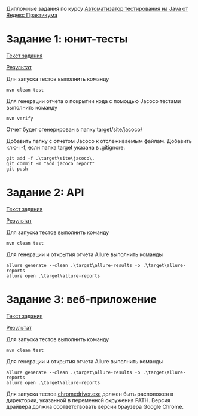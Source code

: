 Дипломные задания по курсу [Автоматизатор тестирования на Java от Яндекс Практикума](https://practicum.yandex.ru/qa-automation-engineer-java/)

# Задание 1: юнит-тесты

[Текст задания](https://github.com/avokaglub/Diplom_1/blob/main/task_1.md)

[Результат](https://github.com/avokaglub/Diplom_1/)

Для запуска тестов выполнить команду
```
mvn clean test
```

Для генерации отчета о покрытии кода с помощью Jacoco тестами выполнить команду
```
mvn verify
```
Отчет будет сгенерирован в папку target/site/jacoco/

Добавить папку с отчетом Jacoco к отслеживаемым файлам. Добавить ключ -f, если папка target указана в .gitignore.
```
git add -f .\target\site\jacoco\.
git commit -m "add jacoco report"
git push
```

# Задание 2: API

[Текст задания](https://github.com/avokaglub/Diplom_2/blob/main/task_2.md)

[Результат](https://github.com/avokaglub/Diplom_2/)

Для запуска тестов выполнить команду
```
mvn clean test
```
Для генерации и открытия отчета Allure выполнить команды
```
allure generate --clean .\target\allure-results -o .\target\allure-reports
allure open .\target\allure-reports
```

# Задание 3: веб-приложение

[Текст задания](https://github.com/avokaglub/Diplom_3/blob/main/task_3.md)

[Результат](https://github.com/avokaglub/Diplom_3/)

Для запуска тестов выполнить команду
```
mvn clean test
```
Для генерации и открытия отчета Allure выполнить команды
```
allure generate --clean .\target\allure-results -o .\target\allure-reports
allure open .\target\allure-reports
```

Для запуска тестов [chromedriver.exe](https://chromedriver.chromium.org/downloads) должен быть расположен в директории, указанной в переменной окружения PATH.
Версия драйвера должна соответствовать версии браузера Google Chrome.
